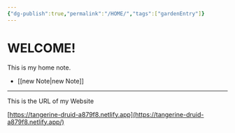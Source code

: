 ```yaml
---
{"dg-publish":true,"permalink":"/HOME/","tags":["gardenEntry"]}
---
```






# WELCOME!


This is my home note.





- [[new Note\|new Note]]


---


This is the URL of my Website

[https://tangerine-druid-a879f8.netlify.app](https://tangerine-druid-a879f8.netlify.app/)
